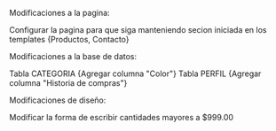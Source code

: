 Modificaciones a la pagina:

Configurar la pagina para que siga manteniendo secion iniciada en los templates {Productos, Contacto}


Modificaciones a la base de datos:

Tabla CATEGORIA {Agregar columna "Color"}
Tabla PERFIL {Agregar columna "Historia de compras"}

Modificaciones de diseño:

Modificar la forma de escribir cantidades mayores a $999.00